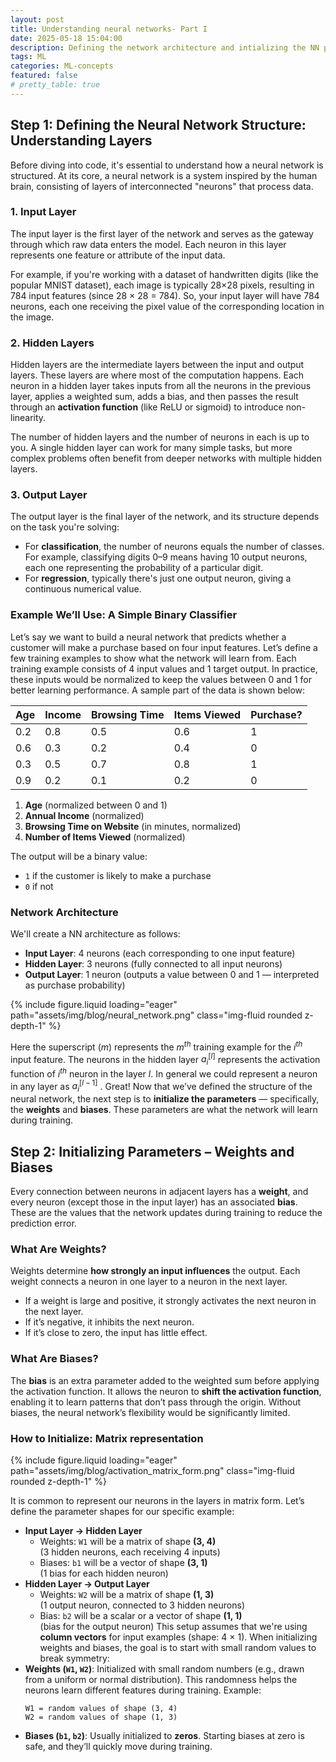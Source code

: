 ```yaml
---
layout: post
title: Understanding neural networks- Part I
date: 2025-05-18 15:04:00
description: Defining the network architecture and intializing the NN parameters
tags: ML
categories: ML-concepts
featured: false
# pretty_table: true
---
```

## Step 1: Defining the Neural Network Structure: Understanding Layers

Before diving into code, it's essential to understand how a neural network is structured. At its core, a neural network is a system inspired by the human brain, consisting of layers of interconnected "neurons" that process data.
### 1. **Input Layer**
The input layer is the first layer of the network and serves as the gateway through which raw data enters the model. Each neuron in this layer represents one feature or attribute of the input data.

For example, if you're working with a dataset of handwritten digits (like the popular MNIST dataset), each image is typically 28×28 pixels, resulting in 784 input features (since 28 × 28 = 784). So, your input layer will have 784 neurons, each one receiving the pixel value of the corresponding location in the image.
### 2. **Hidden Layers**
Hidden layers are the intermediate layers between the input and output layers. These layers are where most of the computation happens. Each neuron in a hidden layer takes inputs from all the neurons in the previous layer, applies a weighted sum, adds a bias, and then passes the result through an **activation function** (like ReLU or sigmoid) to introduce non-linearity.

The number of hidden layers and the number of neurons in each is up to you. A single hidden layer can work for many simple tasks, but more complex problems often benefit from deeper networks with multiple hidden layers.
### 3. **Output Layer**
The output layer is the final layer of the network, and its structure depends on the task you're solving:
- For **classification**, the number of neurons equals the number of classes. For example, classifying digits 0–9 means having 10 output neurons, each one representing the probability of a particular digit.
- For **regression**, typically there's just one output neuron, giving a continuous numerical value.    
### Example We’ll Use: A Simple Binary Classifier
Let’s say we want to build a neural network that predicts whether a customer will make a purchase based on four input features. Let’s define a few training examples to show what the network will learn from. Each training example consists of 4 input values and 1 target output. In practice, these inputs would be normalized to keep the values between 0 and 1 for better learning performance.
A sample part of the data is shown below:

| Age | Income | Browsing Time | Items Viewed | Purchase? |
| --- | ------ | ------------- | ------------ | --------- |
| 0.2 | 0.8    | 0.5           | 0.6          | 1         |
| 0.6 | 0.3    | 0.2           | 0.4          | 0         |
| 0.3 | 0.5    | 0.7           | 0.8          | 1         |
| 0.9 | 0.2    | 0.1           | 0.2          | 0         |

1. **Age** (normalized between 0 and 1)
2. **Annual Income** (normalized)
3. **Browsing Time on Website** (in minutes, normalized)
4. **Number of Items Viewed** (normalized)

The output will be a binary value:
- `1` if the customer is likely to make a purchase
- `0` if not
### Network Architecture
We'll create a NN architecture as follows:
- **Input Layer**: 4 neurons (each corresponding to one input feature)
- **Hidden Layer**: 3 neurons (fully connected to all input neurons)
- **Output Layer**: 1 neuron (outputs a value between 0 and 1 — interpreted as purchase probability)

<div class="row mt-3">
    <div class="col-sm mt-3 mt-md-0">
        {% include figure.liquid loading="eager" path="assets/img/blog/neural_network.png" class="img-fluid rounded z-depth-1" %}
    </div>
</div>

Here  the superscript $(m)$ represents the $m^{th}$ training example for the $i^{th}$ input feature. The neurons in the hidden layer $a_i^{[l]}$ represents the activation function of $i^{th}$ neuron in the layer $l$. In general we could represent a neuron in any layer as $a_i^{[l-1]}$ .
Great! Now that we’ve defined the structure of the neural network, the next step is to **initialize the parameters** — specifically, the **weights** and **biases**. These parameters are what the network will learn during training.
## Step 2: Initializing Parameters – Weights and Biases
Every connection between neurons in adjacent layers has a **weight**, and every neuron (except those in the input layer) has an associated **bias**. These are the values that the network updates during training to reduce the prediction error.
### What Are Weights?
Weights determine **how strongly an input influences** the output. Each weight connects a neuron in one layer to a neuron in the next layer.
- If a weight is large and positive, it strongly activates the next neuron in the next layer.
- If it’s negative, it inhibits the next neuron.
- If it’s close to zero, the input has little effect.
### What Are Biases?
The **bias** is an extra parameter added to the weighted sum before applying the activation function. It allows the neuron to **shift the activation function**, enabling it to learn patterns that don’t pass through the origin.
Without biases, the neural network’s flexibility would be significantly limited.
### How to Initialize: Matrix representation

<div class="row mt-3">
    <div class="col-sm mt-3 mt-md-0">
        {% include figure.liquid loading="eager" path="assets/img/blog/activation_matrix_form.png" class="img-fluid rounded z-depth-1" %}
    </div>
</div>

It is common to represent our neurons in the layers in matrix form.
Let’s define the parameter shapes for our specific example:
- **Input Layer → Hidden Layer**
    - Weights: `W1` will be a matrix of shape **(3, 4)**  
        (3 hidden neurons, each receiving 4 inputs)
    - Biases: `b1` will be a vector of shape **(3, 1)**  
        (1 bias for each hidden neuron)
- **Hidden Layer → Output Layer**
    - Weights: `W2` will be a matrix of shape **(1, 3)**  
        (1 output neuron, connected to 3 hidden neurons)
    - Bias: `b2` will be a scalar or a vector of shape **(1, 1)**  
        (bias for the output neuron)
This setup assumes that we're using **column vectors** for input examples (shape: 4 × 1).
When initializing weights and biases, the goal is to start with small random values to break symmetry:
- **Weights (`W1`, `W2`)**: Initialized with small random numbers (e.g., drawn from a uniform or normal distribution). This randomness helps the neurons learn different features during training.
    Example:
    ```text
    W1 = random values of shape (3, 4)
    W2 = random values of shape (1, 3)
    ```
- **Biases (`b1`, `b2`)**: Usually initialized to **zeros**. Starting biases at zero is safe, and they’ll quickly move during training.
